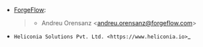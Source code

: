 - [ForgeFlow](https://forgeflow.com):

  > - Andreu Orensanz \<<andreu.orensanz@forgeflow.com>\>
- `Heliconia Solutions Pvt. Ltd. <https://www.heliconia.io>`_
